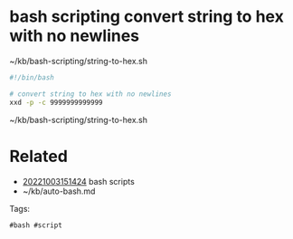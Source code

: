 # bash scripting convert string to hex with no newlines
~/kb/bash-scripting/string-to-hex.sh
```bash
#!/bin/bash

# convert string to hex with no newlines
xxd -p -c 9999999999999
```

~/kb/bash-scripting/string-to-hex.sh
# Related

- [20221003151424](/zet/20221003151424/README.md) bash scripts
- ~/kb/auto-bash.md

Tags:

    #bash #script 
